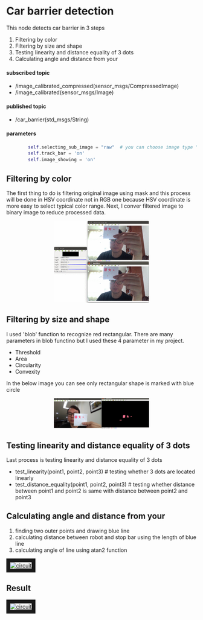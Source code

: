 # Car barrier detection


This node detects car barrier in 3 steps
 1. Filtering by color
 2. Filtering by size and shape
 3. Testing linearity and distance equality of 3 dots
 4. Calculating angle and distance from your 

#### subscribed topic
 * /image_calibrated_compressed(sensor_msgs/CompressedImage)
 * /image_calibrated(sensor_msgs/Image)
#### published topic
 * /car_barrier(std_msgs/String)
#### parameters
```python
        self.selecting_sub_image = "raw"  # you can choose image type "compressed", "raw"
        self.track_bar = 'on'
        self.image_showing = 'on'
```

## Filtering by color
The first thing to do is filtering original image using mask and this process will be done in HSV coordinate not in RGB one because HSV coordinate is more easy to select typical color range. Next, I conver filtered image to binary image to reduce processed data.


<p align="center">
 <img src="https://github.com/Kihoon0716/self_driving-loading/blob/master/img/1.gif?raw=true" alt="Overview" width="50%" height="50%">
</p>

## Filtering by size and shape
I used 'blob' function to recognize red rectangular. There are many parameters in blob functino but I used these 4 parameter in my project.
 * Threshold
 * Area
 * Circularity
 * Convexity

In the below image you can see only rectangular shape is marked with blue circle
<p align="center">
 <img src="https://github.com/Kihoon0716/self_driving-loading/blob/master/img/1.png?raw=true" alt="Overview" width="50%" height="50%">
</p>

## Testing linearity and distance equality of 3 dots
Last process is testing linearity and distance equality of 3 dots

 * test_linearity(point1, point2, point3) # testing whether 3 dots are located linearly
 * test_distance_equality(point1, point2, point3) # testing whether distance between point1 and point2 is same with distance between point2 and point3

## Calculating angle and distance from your 
 1.  finding two outer points and drawing blue line
 2.  calculating distance between robot and stop bar using the length of blue line
 3.  calculating angle of line using atan2 function

<a href="https://www.youtube.com/embed/pVKA_5ddetc" target="_blank"><img src="http://img.youtube.com/vi/7qObtG6nZL0/0.jpg" 
alt="circuit" width="480" height="260" border="10" /></a>


## Result
<a href="https://www.youtube.com/embed/pVKA_5ddetc" target="_blank"><img src="http://img.youtube.com/vi/pVKA_5ddetc/0.jpg" 
alt="circuit" width="480" height="260" border="10" /></a>
